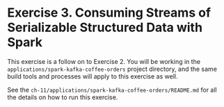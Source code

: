 # Exercise 3. Consuming Streams of Serializable Structured Data with Spark
This exercise is a follow on to Exercise 2. You will be working in the `applications/spark-kafka-coffee-orders` project directory, and the same build tools and processes will apply to this exercise as well.

See the `ch-11/applications/spark-kafka-coffee-orders/README.md` for all the details on how to run this exercise.
